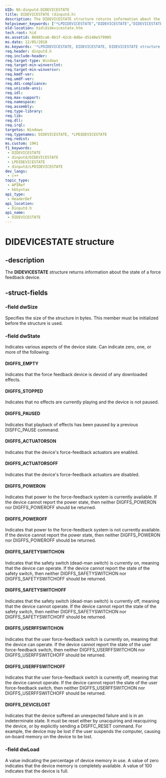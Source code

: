 ```yaml
---
UID: NS:dinputd.DIDEVICESTATE
title: DIDEVICESTATE (dinputd.h)
description: The DIDEVICESTATE structure returns information about the state of a force feedback device.
helpviewer_keywords: ["*LPDIDEVICESTATE","DIDEVICESTATE","DIDEVICESTATE structure [Human Input Devices]","di_ref_53204ab2-7d3d-4a59-8359-ef3fd114147d.xml","dinputd/DIDEVICESTATE","hid.didevicestate"]
old-location: hid\didevicestate.htm
tech.root: hid
ms.assetid: 86885ca6-0b1f-42cb-8d6e-d5140e579905
ms.date: 12/05/2018
ms.keywords: '*LPDIDEVICESTATE, DIDEVICESTATE, DIDEVICESTATE structure [Human Input Devices], di_ref_53204ab2-7d3d-4a59-8359-ef3fd114147d.xml, dinputd/DIDEVICESTATE, hid.didevicestate'
req.header: dinputd.h
req.include-header: 
req.target-type: Windows
req.target-min-winverclnt: 
req.target-min-winversvr: 
req.kmdf-ver: 
req.umdf-ver: 
req.ddi-compliance: 
req.unicode-ansi: 
req.idl: 
req.max-support: 
req.namespace: 
req.assembly: 
req.type-library: 
req.lib: 
req.dll: 
req.irql: 
targetos: Windows
req.typenames: DIDEVICESTATE, *LPDIDEVICESTATE
req.redist: 
ms.custom: 19H1
f1_keywords:
 - DIDEVICESTATE
 - dinputd/DIDEVICESTATE
 - LPDIDEVICESTATE
 - dinputd/LPDIDEVICESTATE
dev_langs:
 - c++
topic_type:
 - APIRef
 - kbSyntax
api_type:
 - HeaderDef
api_location:
 - Dinputd.h
api_name:
 - DIDEVICESTATE
---
```


# DIDEVICESTATE structure


## -description

The <b>DIDEVICESTATE</b> structure returns information about the state of a force feedback device.

## -struct-fields

### -field dwSize

Specifies the size of the structure in bytes. This member must be initialized before the structure is used.

### -field dwState

Indicates various aspects of the device state. Can indicate zero, one, or more of the following: 





#### DIGFFS_EMPTY

Indicates that the force feedback device is devoid of any downloaded effects. 



#### DIGFFS_STOPPED

Indicates that no effects are currently playing and the device is not paused. 



#### DIGFFS_PAUSED

Indicates that playback of effects has been paused by a previous DISFFC_PAUSE command. 



#### DIGFFS_ACTUATORSON

Indicates that the device's force-feedback actuators are enabled. 



#### DIGFFS_ACTUATORSOFF

Indicates that the device's force-feedback actuators are disabled. 



#### DIGFFS_POWERON

Indicates that power to the force-feedback system is currently available. If the device cannot report the power state, then neither DIGFFS_POWERON nor DIGFFS_POWEROFF should be returned. 



#### DIGFFS_POWEROFF

Indicates that power to the force-feedback system is not currently available. If the device cannot report the power state, then neither DIGFFS_POWERON nor DIGFFS_POWEROFF should be returned. 



#### DIGFFS_SAFETYSWITCHON

Indicates that the safety switch (dead-man switch) is currently on, meaning that the device can operate. If the device cannot report the state of the safety switch, then neither DIGFFS_SAFETYSWITCHON nor DIGFFS_SAFETYSWITCHOFF should be returned. 



#### DIGFFS_SAFETYSWITCHOFF

Indicates that the safety switch (dead-man switch) is currently off, meaning that the device cannot operate. If the device cannot report the state of the safety switch, then neither DIGFFS_SAFETYSWITCHON nor DIGFFS_SAFETYSWITCHOFF should be returned. 



#### DIGFFS_USERFFSWITCHON

Indicates that the user force-feedback switch is currently on, meaning that the device can operate. If the device cannot report the state of the user force-feedback switch, then neither DIGFFS_USERFFSWITCHON nor DIGFFS_USERFFSWITCHOFF should be returned. 



#### DIGFFS_USERFFSWITCHOFF

Indicates that the user force-feedback switch is currently off, meaning that the device cannot operate. If the device cannot report the state of the user force-feedback switch, then neither DIGFFS_USERFFSWITCHON nor DIGFFS_USERFFSWITCHOFF should be returned. 



#### DIGFFS_DEVICELOST

Indicates that the device suffered an unexpected failure and is in an indeterminate state. It must be reset either by unacquiring and reacquiring the device, or by explicitly sending a DISFFC_RESET command. For example, the device may be lost if the user suspends the computer, causing on-board memory on the device to be lost.

### -field dwLoad

A value indicating the percentage of device memory in use. A value  of zero indicates that the device memory is completely available. A value of 100 indicates that the device is full.

